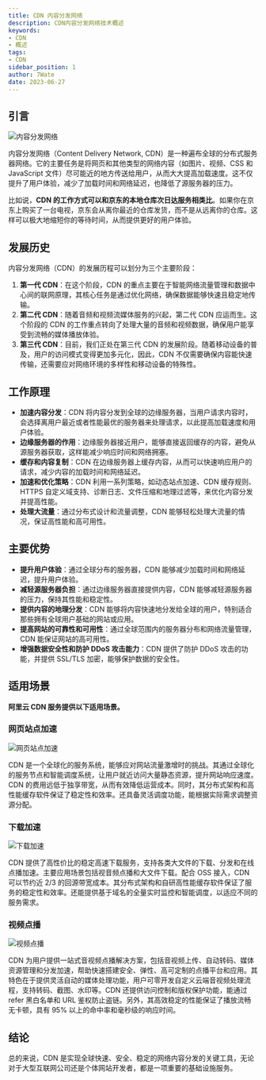 ```yaml
---
title: CDN 内容分发网络
description: CDN内容分发网络技术概述
keywords:
- CDN
- 概述
tags:
- CDN
sidebar_position: 1
author: 7Wate
date: 2023-06-27
---
```


## 引言

![内容分发网络](https://static.7wate.com/img/2023/06/27/fafe736ac748f.png)

内容分发网络（Content Delivery Network, CDN）是一种遍布全球的分布式服务器网络。它的主要任务是将网页和其他类型的网络内容（如图片、视频、CSS 和 JavaScript 文件）尽可能近的地方传送给用户，从而大大提高加载速度。这不仅提升了用户体验，减少了加载时间和网络延迟，也降低了源服务器的压力。

比如说，**CDN 的工作方式可以和京东的本地仓库次日达服务相类比**。如果你在京东上购买了一台电视，京东会从离你最近的仓库发货，而不是从远离你的仓库。这样可以极大地缩短你的等待时间，从而提供更好的用户体验。

## 发展历史

内容分发网络（CDN）的发展历程可以划分为三个主要阶段：

1. **第一代 CDN**：在这个阶段，CDN 的重点主要在于智能网络流量管理和数据中心间的联网原理，其核心任务是通过优化网络，确保数据能够快速且稳定地传输。
2. **第二代 CDN**：随着音频和视频流媒体服务的兴起，第二代 CDN 应运而生。这个阶段的 CDN 的工作重点转向了处理大量的音频和视频数据，确保用户能享受到流畅的媒体播放体验。
3. **第三代 CDN**：目前，我们正处在第三代 CDN 的发展阶段。随着移动设备的普及，用户的访问模式变得更加多元化，因此，CDN 不仅需要确保内容能快速传输，还需要应对网络环境的多样性和移动设备的特殊性。

## 工作原理

- **加速内容分发**：CDN 将内容分发到全球的边缘服务器，当用户请求内容时，会选择离用户最近或者性能最优的服务器来处理请求，以此提高加载速度和用户体验。
- **边缘服务器的作用**：边缘服务器接近用户，能够直接返回缓存的内容，避免从源服务器获取，这样能减少响应时间和网络拥塞。
- **缓存和内容复制**：CDN 在边缘服务器上缓存内容，从而可以快速响应用户的请求，减少内容的加载时间和网络延迟。
- **加速和优化策略**：CDN 利用一系列策略，如动态站点加速、CDN 缓存规则、HTTPS 自定义域支持、诊断日志、文件压缩和地理过滤等，来优化内容分发并提高性能。
- **处理大流量**：通过分布式设计和流量调整，CDN 能够轻松处理大流量的情况，保证高性能和高可用性。

## 主要优势

- **提升用户体验**：通过全球分布的服务器，CDN 能够减少加载时间和网络延迟，提升用户体验。
- **减轻源服务器负担**：通过边缘服务器直接提供内容，CDN 能够减轻源服务器的压力，保持其性能和稳定性。
- **提供内容的地理分发**：CDN 能够将内容快速地分发给全球的用户，特别适合那些拥有全球用户基础的网站或应用。
- **提高网站的可靠性和可用性**：通过全球范围内的服务器分布和网络流量管理，CDN 能保证网站的高可用性。
- **增强数据安全性和防护 DDoS 攻击能力**：CDN 提供了防护 DDoS 攻击的功能，并提供 SSL/TLS 加密，能够保护数据的安全性。

## 适用场景

**阿里云 CDN 服务提供以下适用场景。**

### 网页站点加速

![网页站点加速](https://static.7wate.com/img/2023/06/27/2937ab538c791.png)

CDN 是一个全球化的服务系统，能够应对网站流量激增时的挑战。其通过全球化的服务节点和智能调度系统，让用户就近访问大量静态资源，提升网站响应速度。CDN 的费用远低于独享带宽，从而有效降低运营成本。同时，其分布式架构和高性能缓存软件保证了稳定性和效率。还具备灵活调度功能，能根据实际需求调整资源分配。

### 下载加速

![下载加速](https://static.7wate.com/img/2023/06/27/2937ab538c791.png)

CDN 提供了高性价比的稳定高速下载服务，支持各类大文件的下载、分发和在线点播加速。主要应用场景包括视音频点播和大文件下载。配合 OSS 接入，CDN 可以节约近 2/3 的回源带宽成本。其分布式架构和自研高性能缓存软件保证了服务的稳定性和效率。还能提供基于域名的全量实时监控和智能调度，以适应不同的服务需求。

### 视频点播

![视频点播](https://static.7wate.com/img/2023/06/27/e115e2978345e.png)

CDN 为用户提供一站式音视频点播解决方案，包括音视频上传、自动转码、媒体资源管理和分发加速，帮助快速搭建安全、弹性、高可定制的点播平台和应用。其特色在于提供灵活自动的媒体处理功能，用户可零开发自定义云端音视频处理流程，支持转码、截图、水印等。CDN 还提供访问控制和版权保护功能，能通过 refer 黑白名单和 URL 鉴权防止盗链。另外，其高效稳定的性能保证了播放流畅无卡顿，具有 95% 以上的命中率和毫秒级的响应时间。

## 结论

总的来说，CDN 是实现全球快速、安全、稳定的网络内容分发的关键工具，无论对于大型互联网公司还是个体网站开发者，都是一项重要的基础设施服务。
